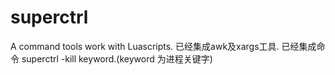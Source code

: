 # superctrl
A command tools work with Luascripts.
已经集成awk及xargs工具.
已经集成命令 superctrl -kill keyword.(keyword 为进程关键字)
